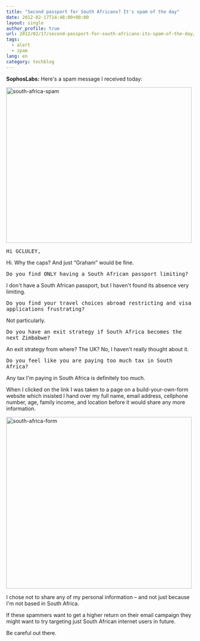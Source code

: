 ```yaml
---
title: "Second passport for South Africans? It's spam of the day"
date: 2012-02-17T14:48:00+00:00
layout: single
author_profile: true
url: 2012/02/17/second-passport-for-south-africans-its-spam-of-the-day/
tags:
  - alert
  - spam
lang: en
category: techblog
---
```

**SophosLabs:** Here's a spam message I received today: 

[<img title="south-africa-spam" border="0" alt="south-africa-spam" src="http://lh3.ggpht.com/-QPxCCplH1eo/Tz5hpOxA90I/AAAAAAAAE18/i9qHyjXG6AM/south-africa-spam_thumb%25255B2%25255D.jpg?imgmax=800" width="498" height="417" />](http://lh4.ggpht.com/-1196lZI2rTE/Tz5hh_VOeoI/AAAAAAAAE10/rjao42HY-gw/s1600-h/south-africa-spam%25255B4%25255D.jpg) 

<tt>Hi GCLULEY,</tt>

Hi. Why the caps? And just “Graham” would be fine. 

<tt>Do you find ONLY having a South African passport limiting?</tt>

I don't have a South African passport, but I haven't found its absence very limiting. 

<tt>Do you find your travel choices abroad restricting and visa applications frustrating?</tt>

Not particularly. 

<tt>Do you have an exit strategy if South Africa becomes the next Zimbabwe?</tt>

An exit strategy from where? The UK? No, I haven't really thought about it. 

<tt>Do you feel like you are paying too much tax in South Africa?</tt>

Any tax I'm paying in South Africa is definitely too much. 

When I clicked on the link I was taken to a page on a build-your-own-form website which insisted I hand over my full name, email address, cellphone number, age, family income, and location before it would share any more information. 

[<img title="south-africa-form" border="0" alt="south-africa-form" src="http://lh4.ggpht.com/-bxjbH9qRF74/Tz5hwpWvSfI/AAAAAAAAE2M/qhu9rGxSv9s/south-africa-form_thumb%25255B2%25255D.jpg?imgmax=800" width="498" height="460" />](http://lh3.ggpht.com/-StVuVN1w4IQ/Tz5hsd2v0DI/AAAAAAAAE2E/UlxERL7RwSo/s1600-h/south-africa-form%25255B4%25255D.jpg) 

I chose not to share any of my personal information &#8211; and not just because I'm not based in South Africa. 

If these spammers want to get a higher return on their email campaign they might want to try targeting just South African internet users in future. 

Be careful out there.